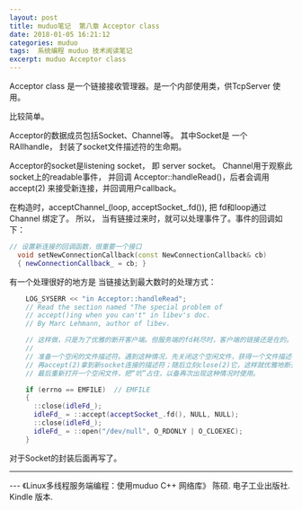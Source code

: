```yaml
---
layout: post
title: muduo笔记  第八章 Acceptor class
date: 2018-01-05 16:21:12
categories: muduo
tags:  系统编程 muduo 技术阅读笔记 
excerpt: muduo Acceptor class
---
```


Acceptor  class 是一个链接接收管理器。是一个内部使用类，供TcpServer  使用。

比较简单。

Acceptor的数据成员包括Socket、Channel等。 其中Socket是 一个RAIIhandle， 封装了socket文件描述符的生命期。 

Acceptor的socket是listening socket， 即 server socket。 Channel用于观察此socket上的readable事件， 并回调 Acceptor::handleRead()，后者会调用 accept(2) 来接受新连接，并回调用户callback。


在构造时，acceptChannel_(loop, acceptSocket_.fd()),
把 fd和loop通过Channel 绑定了。 
所以， 当有链接过来时，就可以处理事件了。事件的回调如下： 

```c++
// 设置新连接的回调函数，很重要一个接口
  void setNewConnectionCallback(const NewConnectionCallback& cb)
  { newConnectionCallback_ = cb; } 
```

有一个处理很好的地方是 当链接达到最大数时的处理方式：

```c++
    LOG_SYSERR << "in Acceptor::handleRead";
    // Read the section named "The special problem of
    // accept()ing when you can't" in libev's doc.
    // By Marc Lehmann, author of libev.

    // 这样做，只是为了优雅的断开客户端。但服务端的fd耗尽时，客户端的链接还是在的。
    //
    // 准备一个空闲的文件描述符。遇到这种情况，先关闭这个空闲文件，获得一个文件描述符的名额；
    // 再accept(2)拿到新socket连接的描述符；随后立刻close(2)它，这样就优雅地断开了客户端连接；
    // 最后重新打开一个空闲文件，把“坑”占住，以备再次出现这种情况时使用。

    if (errno == EMFILE)  // EMFILE
    {
      ::close(idleFd_);
      idleFd_ = ::accept(acceptSocket_.fd(), NULL, NULL);
      ::close(idleFd_);
      idleFd_ = ::open("/dev/null", O_RDONLY | O_CLOEXEC);
    }
```

对于Socket的封装后面再写了。


---
 \--- 《Linux多线程服务端编程：使用muduo C++ 网络库》 陈硕. 电子工业出版社. Kindle 版本.






